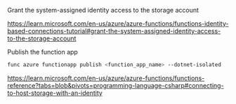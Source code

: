 Grant the system-assigned identity access to the storage account

https://learn.microsoft.com/en-us/azure/azure-functions/functions-identity-based-connections-tutorial#grant-the-system-assigned-identity-access-to-the-storage-account


Publish the function app

```bash
func azure functionapp publish <function_app_name> --dotnet-isolated
```

https://learn.microsoft.com/en-us/azure/azure-functions/functions-reference?tabs=blob&pivots=programming-language-csharp#connecting-to-host-storage-with-an-identity